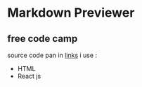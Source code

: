 # Markdown Previewer
## free code camp
source code pan in [links](https://codepen.io/ardi-fajar-arifin/pen/gOZGeym)
i use :
- HTML
- React js
